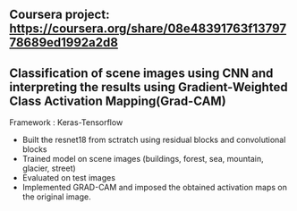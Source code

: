 ## Coursera project: https://coursera.org/share/08e48391763f1379778689ed1992a2d8

## Classification of scene images using CNN and interpreting the results using Gradient-Weighted Class Activation Mapping(Grad-CAM)
Framework : Keras-Tensorflow

- Built the resnet18 from sctratch using residual blocks and convolutional blocks
- Trained model on scene images (buildings, forest, sea, mountain, glacier, street)
- Evaluated on test images
- Implemented GRAD-CAM and imposed the obtained activation maps on the original image.
